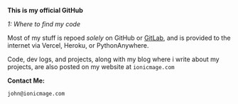 **This is my official GitHub** 

*1: Where to find my code*

Most of my stuff is repoed *solely* on GitHub or [GitLab](https://gitlab.com/ionicmage), and is provided to the internet via Vercel, Heroku, or PythonAnywhere. 

Code, dev logs, and projects, along with my blog where i write about my projects, are also posted on my website at ```ionicmage.com```

**Contact Me:**

```john@ionicmage.com```
